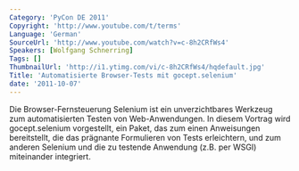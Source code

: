 ```yaml
---
Category: 'PyCon DE 2011'
Copyright: 'http://www.youtube.com/t/terms'
Language: 'German'
SourceUrl: 'http://www.youtube.com/watch?v=c-8h2CRfWs4'
Speakers: [Wolfgang Schnerring]
Tags: []
ThumbnailUrl: 'http://i1.ytimg.com/vi/c-8h2CRfWs4/hqdefault.jpg'
Title: 'Automatisierte Browser-Tests mit gocept.selenium'
date: '2011-10-07'
---
```

Die Browser-Fernsteuerung Selenium ist ein unverzichtbares Werkzeug zum automatisierten Testen von Web-Anwendungen. In diesem Vortrag wird gocept.selenium vorgestellt, ein Paket, das zum einen Anweisungen bereitstellt, die das prägnante Formulieren von Tests erleichtern, und zum anderen Selenium und die zu testende Anwendung (z.B. per WSGI) miteinander integriert.